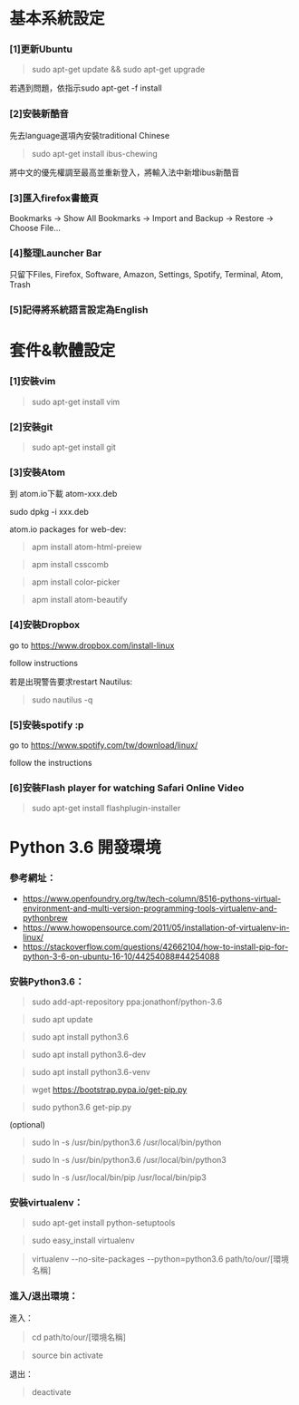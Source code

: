 # 基本系統設定

### [1]更新Ubuntu

> sudo apt-get update && sudo apt-get upgrade

若遇到問題，依指示sudo apt-get -f install

### [2]安裝新酷音

先去language選項內安裝traditional Chinese

> sudo apt-get install ibus-chewing

將中文的優先權調至最高並重新登入，將輸入法中新增ibus新酷音

### [3]匯入firefox書籤頁

Bookmarks -> Show All Bookmarks -> Import and Backup -> Restore -> Choose File...

### [4]整理Launcher Bar

只留下Files, Firefox, Software, Amazon, Settings, Spotify, Terminal, Atom, Trash

### [5]記得將系統語言設定為English

# 套件&軟體設定

### [1]安裝vim

> sudo apt-get install vim

### [2]安裝git

> sudo apt-get install git

### [3]安裝Atom

到 atom.io下載 atom-xxx.deb

sudo dpkg -i xxx.deb

atom.io packages for web-dev:

> apm install atom-html-preiew

> apm install csscomb

> apm install color-picker

> apm install atom-beautify

### [4]安裝Dropbox

go to https://www.dropbox.com/install-linux

follow instructions

若是出現警告要求restart Nautilus:

> sudo nautilus -q

### [5]安裝spotify :p

go to https://www.spotify.com/tw/download/linux/

follow the instructions

### [6]安裝Flash player for watching Safari Online Video

> sudo apt-get install flashplugin-installer

# Python 3.6 開發環境

### 參考網址：
- https://www.openfoundry.org/tw/tech-column/8516-pythons-virtual-environment-and-multi-version-programming-tools-virtualenv-and-pythonbrew
- https://www.howopensource.com/2011/05/installation-of-virtualenv-in-linux/
- https://stackoverflow.com/questions/42662104/how-to-install-pip-for-python-3-6-on-ubuntu-16-10/44254088#44254088

### 安裝Python3.6：

> sudo add-apt-repository ppa:jonathonf/python-3.6

> sudo apt update

> sudo apt install python3.6

> sudo apt install python3.6-dev

> sudo apt install python3.6-venv

> wget https://bootstrap.pypa.io/get-pip.py

> sudo python3.6 get-pip.py

(optional)

> sudo ln -s /usr/bin/python3.6 /usr/local/bin/python

> sudo ln -s /usr/bin/python3.6 /usr/local/bin/python3

> sudo ln -s /usr/local/bin/pip /usr/local/bin/pip3

### 安裝virtualenv：
> sudo apt-get install python-setuptools

> sudo easy_install virtualenv

> virtualenv --no-site-packages --python=python3.6 path/to/our/[環境名稱]

### 進入/退出環境：

進入：

> cd path/to/our/[環境名稱]

> source bin activate

退出：

> deactivate
